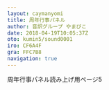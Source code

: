```yaml
---
layout: caymanyomi
title: 周年行事パネル
author: 音訳グループ やまびこ
date: 2018-04-19T10:05:37Z
oto: kumin5/sound0001
iro: CF6A4F
gra: FFC7B8
navigation: true
---
```


<span data-dur="2" data-begin="0">周年行事パネル読み上げ用ページ5</span>
